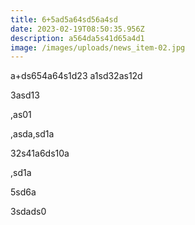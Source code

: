 ```yaml
---
title: 6+5ad5a64sd56a4sd
date: 2023-02-19T08:50:35.956Z
description: a564da5s41d65a4d1
image: /images/uploads/news_item-02.jpg
---
```

a+ds654a64s1d23 a1sd32as12d

3asd13

,as01

,asda,sd1a

32s41a6ds10a

,sd1a

5sd6a

3sdads0
